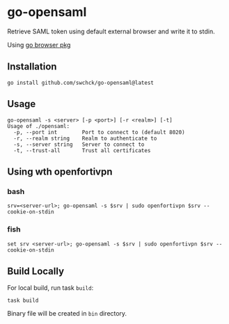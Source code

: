 # go-opensaml

Retrieve SAML token using default external browser and write it to stdin.

Using [go browser pkg](https://pkg.go.dev/github.com/pkg/browser)

## Installation

```shell
go install github.com/swchck/go-opensaml@latest
```

## Usage

```shell
go-opensaml -s <server> [-p <port>] [-r <realm>] [-t]
Usage of ./opensaml:
  -p, --port int        Port to connect to (default 8020)
  -r, --realm string    Realm to authenticate to
  -s, --server string   Server to connect to
  -t, --trust-all       Trust all certificates
```

## Using wth openfortivpn

### bash

```shell
srv=<server-url>; go-opensaml -s $srv | sudo openfortivpn $srv --cookie-on-stdin
```

### fish

```shell
set srv <server-url>; go-opensaml -s $srv | sudo openfortivpn $srv --cookie-on-stdin
```

## Build Locally

For local build, run task `build`:

```shell
task build
```
Binary file will be created in `bin` directory.